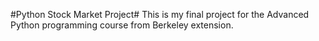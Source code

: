 #Python Stock Market Project#
This is my final project for the Advanced Python programming course from Berkeley extension.

